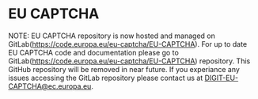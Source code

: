 # EU CAPTCHA

NOTE: EU CAPTCHA repository is now hosted and managed on GitLab(https://code.europa.eu/eu-captcha/EU-CAPTCHA).  For up to date EU CAPTCHA code and documentation please go to GitLab(https://code.europa.eu/eu-captcha/EU-CAPTCHA) repository. This GitHub repository will be removed in near future.
If you experiance any issues accessing the  GitLab  repository please contact us at DIGIT-EU-CAPTCHA@ec.europa.eu.


